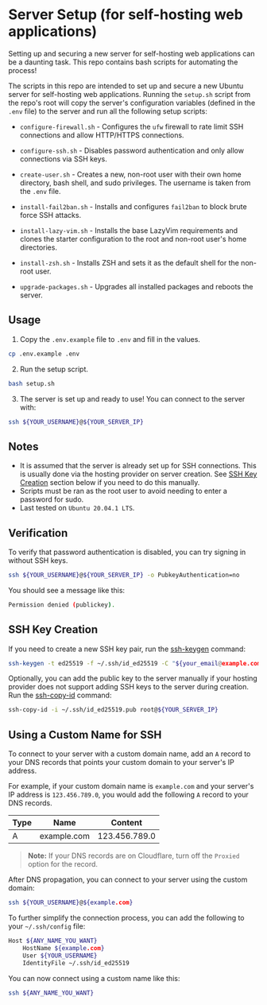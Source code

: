 # Server Setup (for self-hosting web applications)

Setting up and securing a new server for self-hosting web applications can be a daunting task. This repo contains bash scripts for automating the process!

The scripts in this repo are intended to set up and secure a new Ubuntu server for self-hosting web applications. Running the `setup.sh` script from the repo's root will copy the server's configuration variables (defined in the `.env` file) to the server and run all the following setup scripts:

- `configure-firewall.sh` - Configures the `ufw` firewall to rate limit SSH connections and allow HTTP/HTTPS connections.

- `configure-ssh.sh` - Disables password authentication and only allow connections via SSH keys.

- `create-user.sh` - Creates a new, non-root user with their own home directory, bash shell, and sudo privileges. The username is taken from the `.env` file.

- `install-fail2ban.sh` - Installs and configures `fail2ban` to block brute force SSH attacks.

- `install-lazy-vim.sh` - Installs the base LazyVim requirements and clones the starter configuration to the root and non-root user's home directories.

- `install-zsh.sh` - Installs ZSH and sets it as the default shell for the non-root user.

- `upgrade-packages.sh` - Upgrades all installed packages and reboots the server.

## Usage

1. Copy the `.env.example` file to `.env` and fill in the values.

```sh
cp .env.example .env
```

2. Run the setup script.

```sh
bash setup.sh
```

3. The server is set up and ready to use! You can connect to the server with:

```sh
ssh ${YOUR_USERNAME}@${YOUR_SERVER_IP}
```

## Notes

- It is assumed that the server is already set up for SSH connections. This is usually done via the hosting provider on server creation. See [SSH Key Creation](#ssh-key-creation) section below if you need to do this manually.
- Scripts must be ran as the root user to avoid needing to enter a password for sudo.
- Last tested on `Ubuntu 20.04.1 LTS`.

## Verification

To verify that password authentication is disabled, you can try signing in without SSH keys.

```sh
ssh ${YOUR_USERNAME}@${YOUR_SERVER_IP} -o PubkeyAuthentication=no
```

You should see a message like this:

```sh
Permission denied (publickey).
```

## SSH Key Creation

If you need to create a new SSH key pair, run the [ssh-keygen](https://www.ssh.com/academy/ssh/keygen) command:

```sh
ssh-keygen -t ed25519 -f ~/.ssh/id_ed25519 -C "${your_email@example.com}"
```

Optionally, you can add the public key to the server manually if your hosting provider does not support adding SSH keys to the server during creation. Run the [ssh-copy-id](https://www.ssh.com/academy/ssh/copy-id) command:

```sh
ssh-copy-id -i ~/.ssh/id_ed25519.pub root@${YOUR_SERVER_IP}
```

## Using a Custom Name for SSH

To connect to your server with a custom domain name, add an `A` record to your DNS records that points your custom domain to your server's IP address.

For example, if your custom domain name is `example.com` and your server's IP address is `123.456.789.0`, you would add the following `A` record to your DNS records.

| Type | Name        | Content       |
| ---- | ----------- | ------------- |
| A    | example.com | 123.456.789.0 |

> **Note:** If your DNS records are on Cloudflare, turn off the `Proxied` option for the record.

After DNS propagation, you can connect to your server using the custom domain:

```sh
ssh ${YOUR_USERNAME}@${example.com}
```

To further simplify the connection process, you can add the following to your `~/.ssh/config` file:

```sh
Host ${ANY_NAME_YOU_WANT}
    HostName ${example.com}
    User ${YOUR_USERNAME}
    IdentityFile ~/.ssh/id_ed25519
```

You can now connect using a custom name like this:

```sh
ssh ${ANY_NAME_YOU_WANT}
```
